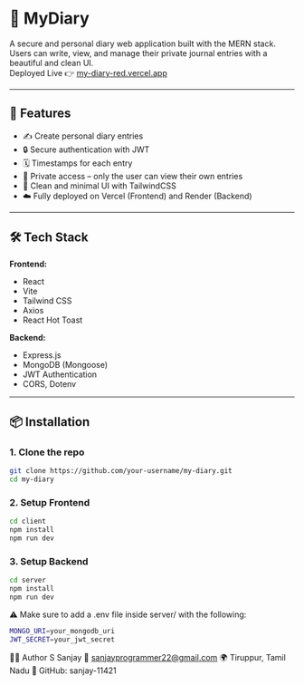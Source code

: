 # 📝 MyDiary

A secure and personal diary web application built with the MERN stack. Users can write, view, and manage their private journal entries with a beautiful and clean UI.  
Deployed Live 👉 [my-diary-red.vercel.app](https://my-diary-red.vercel.app/)

---

## 🚀 Features

- ✍️ Create personal diary entries
- 🔒 Secure authentication with JWT
- 🗓️ Timestamps for each entry
- 📁 Private access – only the user can view their own entries
- 🧾 Clean and minimal UI with TailwindCSS
- ☁️ Fully deployed on Vercel (Frontend) and Render (Backend)

---

## 🛠️ Tech Stack

**Frontend:**
- React
- Vite
- Tailwind CSS
- Axios
- React Hot Toast

**Backend:**
- Express.js
- MongoDB (Mongoose)
- JWT Authentication
- CORS, Dotenv

---

## 📦 Installation

### 1. Clone the repo

```bash
git clone https://github.com/your-username/my-diary.git
cd my-diary
```
### 2. Setup Frontend

```bash
cd client
npm install
npm run dev
```
### 3. Setup Backend

```bash
cd server
npm install
npm run dev
```

⚠️ Make sure to add a .env file inside server/ with the following:

```bash
MONGO_URI=your_mongodb_uri
JWT_SECRET=your_jwt_secret
```

👨‍💻 Author
S Sanjay
📧 sanjayprogrammer22@gmail.com
🌍 Tiruppur, Tamil Nadu
🔗 GitHub: sanjay-11421
